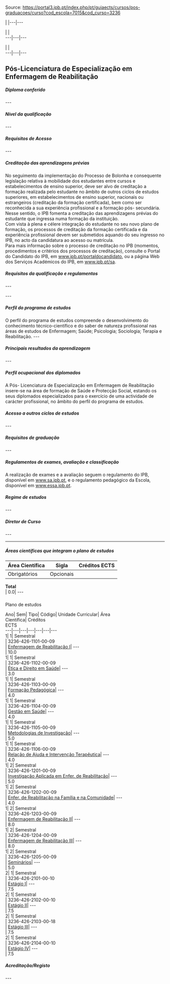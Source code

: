 Source: https://portal3.ipb.pt/index.php/pt/guiaects/cursos/pos-graduacoes/curso?cod_escola=7015&cod_curso=3236

| |---|---  
  
| |   
---|---|---  
  
| |   
---|---|---  
  
  

## Pós-Licenciatura de Especialização em Enfermagem de Reabilitação

  

##### Diploma conferido

\---  
  
  

##### Nível da qualificação

\---  
  
  

##### Requisitos de Acesso

\---  
  
  

##### Creditação das aprendizagens prévias

No seguimento da implementação do Processo de Bolonha e consequente legislação
relativa à mobilidade dos estudantes entre cursos e estabelecimentos de ensino
superior, deve ser alvo de creditação a formação realizada pelo estudante no
âmbito de outros ciclos de estudos superiores, em estabelecimentos de ensino
superior, nacionais ou estrangeiros (creditação da formação certificada), bem
como ser reconhecida a sua experiência profissional e a formação pós-
secundária. Nesse sentido, o IPB fomenta a creditação das aprendizagens
prévias do estudante que ingressa numa formação da instituição.  
Com vista à plena e célere integração do estudante no seu novo plano de
formação, os processos de creditação da formação certificada e da experiência
profissional devem ser submetidos aquando do seu ingresso no IPB, no acto da
candidatura ao acesso ou matrícula.  
Para mais informação sobre o processo de creditação no IPB (momentos,
procedimentos e critérios dos processos de creditação), consulte o Portal do
Candidato do IPB, em www.ipb.pt/portaldocandidato, ou a página Web dos
Serviços Académicos do IPB, em www.ipb.pt/sa.  
  

##### Requisitos da qualificação e regulamentos

\---  
  
\---  
  

##### Perfil do programa de estudos

O perfil do programa de estudos compreende o desenvolvimento do conhecimento
técnico-científico e do saber de natureza profissional nas áreas de estudos de
Enfermagem; Saúde; Psicologia; Sociologia; Terapia e Reabilitação. ---  
  
  

##### Principais resultados da aprendizagem

\---  
  
  

##### Perfil ocupacional dos diplomados

A Pós- Licenciatura de Especialização em Enfermagem de Reabilitação insere-se
na área de formação de Saúde e Protecção Social, estando os seus diplomados
especializados para o exercício de uma actividade de carácter profissional, no
âmbito do perfil do programa de estudos.  
  

##### Acesso a outros ciclos de estudos

\---  
  
  

##### Requisitos de graduação

\---  
  

##### Regulamentos de exames, avaliação e classificação

A realização de exames e a avaliação seguem o regulamento do IPB, disponível
em www.sa.ipb.pt, e o regulamento pedagógico da Escola, disponível em
www.essa.ipb.pt.  
  

##### Regime de estudos

\---  
  
  

##### Diretor de Curso

\---  

* * *

  

##### Áreas científicas que integram o plano de estudos

Área Científica| Sigla| Créditos ECTS  
---|---|---  
Obrigatórios| Opcionais  
**Total**  
| 0.0| \---  
  
  
#####  
Plano de estudos

Ano| Sem| Tipo| Código| Unidade Curricular| Área  
Científica| Créditos  
ECTS  
---|---|---|---|---|---|---  
1| 1|  Semestral  
|  3236-426-1101-00-09  
| [Enfermagem de Reabilitação
I](https://guiaects.ipb.pt/GuiaEcts/PdfService?cod_escola=7015&cod_curso=3236&n_plano=426&n_disciplina=1101&n_opcao=0&ano_lect=2009&locale=1
"Enfermagem de Reabilitação I")| \---  
| 10.0  
1| 1|  Semestral  
|  3236-426-1102-00-09  
| [Ética e Direito em
Saúde](https://guiaects.ipb.pt/GuiaEcts/PdfService?cod_escola=7015&cod_curso=3236&n_plano=426&n_disciplina=1102&n_opcao=0&ano_lect=2009&locale=1
"Ética e Direito em Saúde")| \---  
| 3.0  
1| 1|  Semestral  
|  3236-426-1103-00-09  
| [Formação
Pedagógica](https://guiaects.ipb.pt/GuiaEcts/PdfService?cod_escola=7015&cod_curso=3236&n_plano=426&n_disciplina=1103&n_opcao=0&ano_lect=2009&locale=1
"Formação Pedagógica")| \---  
| 4.0  
1| 1|  Semestral  
|  3236-426-1104-00-09  
| [Gestão em
Saúde](https://guiaects.ipb.pt/GuiaEcts/PdfService?cod_escola=7015&cod_curso=3236&n_plano=426&n_disciplina=1104&n_opcao=0&ano_lect=2009&locale=1
"Gestão em Saúde")| \---  
| 4.0  
1| 1|  Semestral  
|  3236-426-1105-00-09  
| [Metodologias de
Investigação](https://guiaects.ipb.pt/GuiaEcts/PdfService?cod_escola=7015&cod_curso=3236&n_plano=426&n_disciplina=1105&n_opcao=0&ano_lect=2009&locale=1
"Metodologias de Investigação")| \---  
| 5.0  
1| 1|  Semestral  
|  3236-426-1106-00-09  
| [Relação de Ajuda e Intervenção
Terapêutica](https://guiaects.ipb.pt/GuiaEcts/PdfService?cod_escola=7015&cod_curso=3236&n_plano=426&n_disciplina=1106&n_opcao=0&ano_lect=2009&locale=1
"Relação de Ajuda e Intervenção Terapêutica")| \---  
| 4.0  
1| 2|  Semestral  
|  3236-426-1201-00-09  
| [ Investigação Aplicada em Enfer. de
Reabilitação](https://guiaects.ipb.pt/GuiaEcts/PdfService?cod_escola=7015&cod_curso=3236&n_plano=426&n_disciplina=1201&n_opcao=0&ano_lect=2009&locale=1
" Investigação Aplicada em Enfer. de Reabilitação")| \---  
| 5.0  
1| 2|  Semestral  
|  3236-426-1202-00-09  
| [Enfer. de Reabilitação na Família e na
Comunidade](https://guiaects.ipb.pt/GuiaEcts/PdfService?cod_escola=7015&cod_curso=3236&n_plano=426&n_disciplina=1202&n_opcao=0&ano_lect=2009&locale=1
"Enfer. de Reabilitação na Família e na Comunidade")| \---  
| 4.0  
1| 2|  Semestral  
|  3236-426-1203-00-09  
| [Enfermagem de Reabilitação
II](https://guiaects.ipb.pt/GuiaEcts/PdfService?cod_escola=7015&cod_curso=3236&n_plano=426&n_disciplina=1203&n_opcao=0&ano_lect=2009&locale=1
"Enfermagem de Reabilitação II")| \---  
| 8.0  
1| 2|  Semestral  
|  3236-426-1204-00-09  
| [Enfermagem de Reabilitação
III](https://guiaects.ipb.pt/GuiaEcts/PdfService?cod_escola=7015&cod_curso=3236&n_plano=426&n_disciplina=1204&n_opcao=0&ano_lect=2009&locale=1
"Enfermagem de Reabilitação III")| \---  
| 8.0  
1| 2|  Semestral  
|  3236-426-1205-00-09  
|
[Seminários](https://guiaects.ipb.pt/GuiaEcts/PdfService?cod_escola=7015&cod_curso=3236&n_plano=426&n_disciplina=1205&n_opcao=0&ano_lect=2009&locale=1
"Seminários")| \---  
| 5.0  
2| 1|  Semestral  
|  3236-426-2101-00-10  
| [Estágio
I](https://guiaects.ipb.pt/GuiaEcts/PdfService?cod_escola=7015&cod_curso=3236&n_plano=426&n_disciplina=2101&n_opcao=0&ano_lect=2010&locale=1
"Estágio I")| \---  
| 7.5  
2| 1|  Semestral  
|  3236-426-2102-00-10  
| [Estágio
II](https://guiaects.ipb.pt/GuiaEcts/PdfService?cod_escola=7015&cod_curso=3236&n_plano=426&n_disciplina=2102&n_opcao=0&ano_lect=2010&locale=1
"Estágio II")| \---  
| 7.5  
2| 1|  Semestral  
|  3236-426-2103-00-18  
| [Estágio
III](https://guiaects.ipb.pt/GuiaEcts/PdfService?cod_escola=7015&cod_curso=3236&n_plano=426&n_disciplina=2103&n_opcao=0&ano_lect=2018&locale=1
"Estágio III")| \---  
| 7.5  
2| 1|  Semestral  
|  3236-426-2104-00-10  
| [Estágio
IV](https://guiaects.ipb.pt/GuiaEcts/PdfService?cod_escola=7015&cod_curso=3236&n_plano=426&n_disciplina=2104&n_opcao=0&ano_lect=2010&locale=1
"Estágio IV")| \---  
| 7.5  
  

##### Acreditação/Registo

\---  

  
  
  
